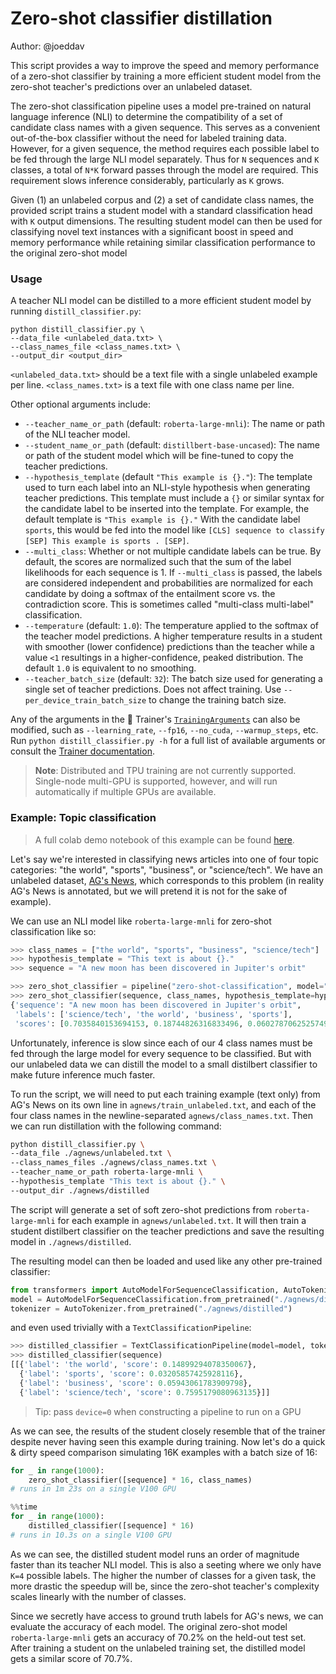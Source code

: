 # Zero-shot classifier distillation

Author: @joeddav 

This script provides a way to improve the speed and memory performance of a zero-shot classifier by training a more
efficient student model from the zero-shot teacher's predictions over an unlabeled dataset.

The zero-shot classification pipeline uses a model pre-trained on natural language inference (NLI) to determine the
compatibility of a set of candidate class names with a given sequence. This serves as a convenient out-of-the-box
classifier without the need for labeled training data. However, for a given sequence, the method requires each
possible label to be fed through the large NLI model separately. Thus for `N` sequences and `K` classes, a total of
`N*K` forward passes through the model are required. This requirement slows inference considerably, particularly as
`K` grows.

Given (1) an unlabeled corpus and (2) a set of candidate class names, the provided script trains a student model
with a standard classification head with `K` output dimensions. The resulting student model can then be used for
classifying novel text instances with a significant boost in speed and memory performance while retaining similar
classification performance to the original zero-shot model

### Usage

A teacher NLI model can be distilled to a more efficient student model by running `distill_classifier.py`:

```
python distill_classifier.py \
--data_file <unlabeled_data.txt> \
--class_names_file <class_names.txt> \
--output_dir <output_dir>
```

`<unlabeled_data.txt>` should be a text file with a single unlabeled example per line. `<class_names.txt>` is a text file with one class name per line.

Other optional arguments include:

- `--teacher_name_or_path` (default: `roberta-large-mnli`): The name or path of the NLI teacher model.
- `--student_name_or_path` (default: `distillbert-base-uncased`): The name or path of the student model which will
be fine-tuned to copy the teacher predictions.
- `--hypothesis_template` (default `"This example is {}."`): The template used to turn each label into an NLI-style
hypothesis when generating teacher predictions. This template must include a `{}` or similar syntax for the
candidate label to be inserted into the template. For example, the default template is `"This example is {}."` With
the candidate label `sports`, this would be fed into the model like `[CLS] sequence to classify [SEP] This example
is sports . [SEP]`.
- `--multi_class`: Whether or not multiple candidate labels can be true. By default, the scores are normalized such
that the sum of the label likelihoods for each sequence is 1. If `--multi_class` is passed, the labels are
considered independent and probabilities are normalized for each candidate by doing a softmax of the entailment
score vs. the contradiction score. This is sometimes called "multi-class multi-label" classification.
- `--temperature` (default: `1.0`): The temperature applied to the softmax of the teacher model predictions. A
higher temperature results in a student with smoother (lower confidence) predictions than the teacher while a value
`<1` resultings in a higher-confidence, peaked distribution. The default `1.0` is equivalent to no smoothing.
- `--teacher_batch_size` (default: `32`): The batch size used for generating a single set of teacher predictions.
Does not affect training. Use `--per_device_train_batch_size` to change the training batch size.

Any of the arguments in the 🤗 Trainer's
[`TrainingArguments`](https://huggingface.co/transformers/main_classes/trainer.html?#trainingarguments) can also be
modified, such as `--learning_rate`, `--fp16`, `--no_cuda`, `--warmup_steps`, etc. Run `python distill_classifier.py
-h` for a full list of available arguments or consult the [Trainer
documentation](https://huggingface.co/transformers/main_classes/trainer.html#trainingarguments).

> **Note**: Distributed and TPU training are not currently supported. Single-node multi-GPU is supported, however,
and will run automatically if multiple GPUs are available.

### Example: Topic classification

> A full colab demo notebook of this example can be found [here](https://colab.research.google.com/drive/1mjBjd0cR8G57ZpsnFCS3ngGyo5nCa9ya?usp=sharing).

Let's say we're interested in classifying news articles into one of four topic categories: "the world", "sports",
"business", or "science/tech". We have an unlabeled dataset, [AG's News](https://huggingface.co/datasets/ag_news),
which corresponds to this problem (in reality AG's News is annotated, but we will pretend it is not for the sake of
example).

We can use an NLI model like `roberta-large-mnli` for zero-shot classification like so:

```python
>>> class_names = ["the world", "sports", "business", "science/tech"]
>>> hypothesis_template = "This text is about {}."
>>> sequence = "A new moon has been discovered in Jupiter's orbit"

>>> zero_shot_classifier = pipeline("zero-shot-classification", model="roberta-large-mnli")
>>> zero_shot_classifier(sequence, class_names, hypothesis_template=hypothesis_template)
{'sequence': "A new moon has been discovered in Jupiter's orbit",
 'labels': ['science/tech', 'the world', 'business', 'sports'],
 'scores': [0.7035840153694153, 0.18744826316833496, 0.06027870625257492, 0.04868902638554573]}
```

Unfortunately, inference is slow since each of our 4 class names must be fed through the large model for every
sequence to be classified. But with our unlabeled data we can distill the model to a small distilbert classifier to
make future inference much faster.

To run the script, we will need to put each training example (text only) from AG's News on its own line in
`agnews/train_unlabeled.txt`, and each of the four class names in the newline-separated `agnews/class_names.txt`.
Then we can run distillation with the following command:

```bash
python distill_classifier.py \
--data_file ./agnews/unlabeled.txt \
--class_names_files ./agnews/class_names.txt \
--teacher_name_or_path roberta-large-mnli \
--hypothesis_template "This text is about {}." \
--output_dir ./agnews/distilled
```

The script will generate a set of soft zero-shot predictions from `roberta-large-mnli` for each example in
`agnews/unlabeled.txt`. It will then train a student distilbert classifier on the teacher predictions and
save the resulting model in `./agnews/distilled`.

The resulting model can then be loaded and used like any other pre-trained classifier:

```python
from transformers import AutoModelForSequenceClassification, AutoTokenizer
model = AutoModelForSequenceClassification.from_pretrained("./agnews/distilled")
tokenizer = AutoTokenizer.from_pretrained("./agnews/distilled")
```

and even used trivially with a `TextClassificationPipeline`:

```python
>>> distilled_classifier = TextClassificationPipeline(model=model, tokenizer=tokenizer, return_all_scores=True)
>>> distilled_classifier(sequence)
[[{'label': 'the world', 'score': 0.14899294078350067},
  {'label': 'sports', 'score': 0.03205857425928116},
  {'label': 'business', 'score': 0.05943061783909798},
  {'label': 'science/tech', 'score': 0.7595179080963135}]]
```

> Tip: pass `device=0` when constructing a pipeline to run on a GPU

As we can see, the results of the student closely resemble that of the trainer despite never having seen this
example during training. Now let's do a quick & dirty speed comparison simulating 16K examples with a batch size of
16:

```python
for _ in range(1000):
    zero_shot_classifier([sequence] * 16, class_names)
# runs in 1m 23s on a single V100 GPU
```

```python
%%time
for _ in range(1000):
    distilled_classifier([sequence] * 16)
# runs in 10.3s on a single V100 GPU
```

As we can see, the distilled student model runs an order of magnitude faster than its teacher NLI model. This is
also a seeting where we only have `K=4` possible labels. The higher the number of classes for a given task, the more
drastic the speedup will be, since the zero-shot teacher's complexity scales linearly with the number of classes.

Since we secretly have access to ground truth labels for AG's news, we can evaluate the accuracy of each model. The
original zero-shot model `roberta-large-mnli` gets an accuracy of 70.2% on the held-out test set. After training a
student on the unlabeled training set, the distilled model gets a similar score of 70.7%.
